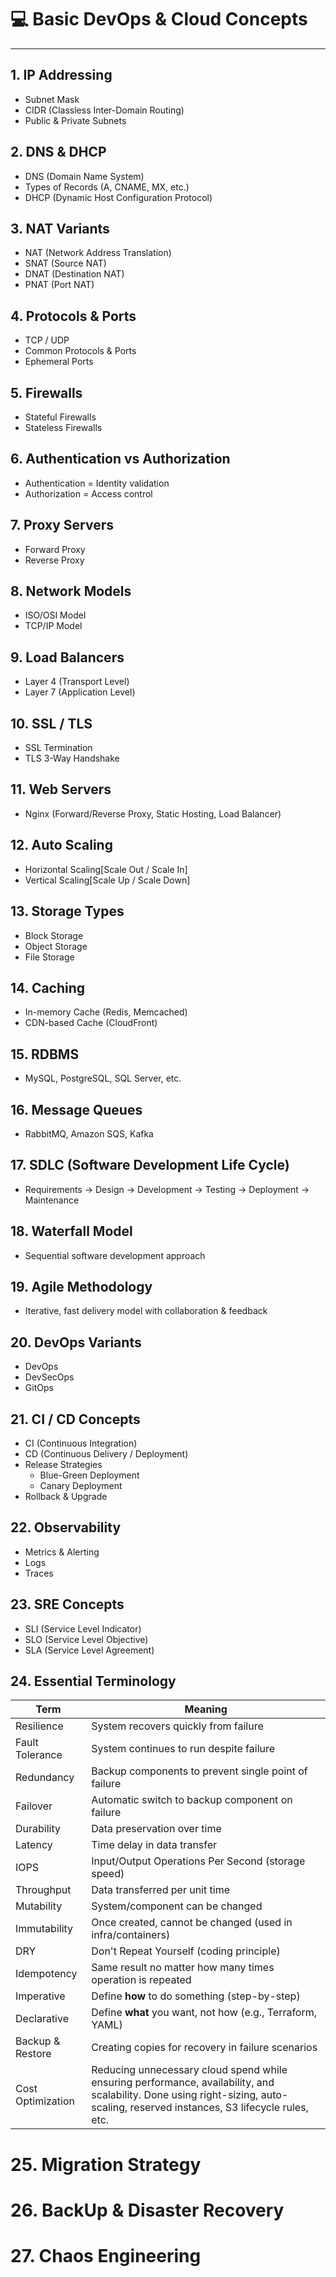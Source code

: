 # 💻 Basic DevOps & Cloud Concepts
---
## 1. IP Addressing
- Subnet Mask
- CIDR (Classless Inter-Domain Routing)
- Public & Private Subnets

## 2. DNS & DHCP
- DNS (Domain Name System)
- Types of Records (A, CNAME, MX, etc.)
- DHCP (Dynamic Host Configuration Protocol)

## 3. NAT Variants
- NAT (Network Address Translation)
- SNAT (Source NAT)
- DNAT (Destination NAT)
- PNAT (Port NAT)

## 4. Protocols & Ports
- TCP / UDP
- Common Protocols & Ports
- Ephemeral Ports

## 5. Firewalls
- Stateful Firewalls
- Stateless Firewalls

## 6. Authentication vs Authorization
- Authentication = Identity validation
- Authorization = Access control

## 7. Proxy Servers
- Forward Proxy
- Reverse Proxy

## 8. Network Models
- ISO/OSI Model
- TCP/IP Model

## 9. Load Balancers
- Layer 4 (Transport Level)
- Layer 7 (Application Level)

## 10. SSL / TLS
- SSL Termination
- TLS 3-Way Handshake

## 11. Web Servers
- Nginx (Forward/Reverse Proxy, Static Hosting, Load Balancer)

## 12. Auto Scaling
- Horizontal Scaling[Scale Out / Scale In]
- Vertical Scaling[Scale Up / Scale Down]

## 13. Storage Types
- Block Storage
- Object Storage
- File Storage

## 14. Caching
- In-memory Cache (Redis, Memcached)
- CDN-based Cache (CloudFront)

## 15. RDBMS
- MySQL, PostgreSQL, SQL Server, etc.

## 16. Message Queues
- RabbitMQ, Amazon SQS, Kafka

## 17. SDLC (Software Development Life Cycle)
- Requirements → Design → Development → Testing → Deployment → Maintenance

## 18. Waterfall Model
- Sequential software development approach

## 19. Agile Methodology
- Iterative, fast delivery model with collaboration & feedback

## 20. DevOps Variants
- DevOps
- DevSecOps
- GitOps

## 21. CI / CD Concepts
- CI (Continuous Integration)
- CD (Continuous Delivery / Deployment)
- Release Strategies
  - Blue-Green Deployment
  - Canary Deployment
- Rollback & Upgrade

## 22. Observability
- Metrics & Alerting
- Logs
- Traces

## 23. SRE Concepts
- SLI (Service Level Indicator)
- SLO (Service Level Objective)
- SLA (Service Level Agreement)

## 24. Essential Terminology

| Term            | Meaning |
|------------------|--------|
| Resilience       | System recovers quickly from failure |
| Fault Tolerance  | System continues to run despite failure |
| Redundancy       | Backup components to prevent single point of failure |
| Failover         | Automatic switch to backup component on failure |
| Durability       | Data preservation over time |
| Latency          | Time delay in data transfer |
| IOPS             | Input/Output Operations Per Second (storage speed) |
| Throughput       | Data transferred per unit time |
| Mutability       | System/component can be changed |
| Immutability     | Once created, cannot be changed (used in infra/containers) |
| DRY              | Don't Repeat Yourself (coding principle) |
| Idempotency      | Same result no matter how many times operation is repeated |
| Imperative       | Define **how** to do something (step-by-step) |
| Declarative      | Define **what** you want, not how (e.g., Terraform, YAML) |
| Backup & Restore | Creating copies for recovery in failure scenarios |
| Cost Optimization | Reducing unnecessary cloud spend while ensuring performance, availability, and scalability. Done using right-sizing, auto-scaling, reserved instances, S3 lifecycle rules, etc. |

# 25. Migration Strategy

# 26. BackUp & Disaster Recovery

# 27. Chaos Engineering